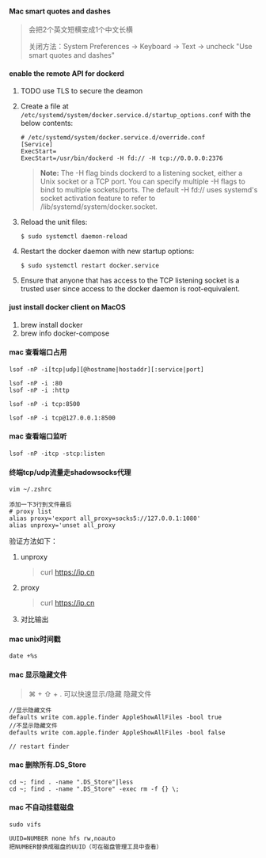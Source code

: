 #### Mac smart quotes and dashes

> 会把2个英文短横变成1个中文长横
>
> 关闭方法：System Preferences -> Keyboard -> Text -> uncheck "Use smart quotes and dashes"



#### enable the remote API for dockerd

1. TODO use TLS to secure the deamon

2. Create a file at `/etc/systemd/system/docker.service.d/startup_options.conf` with the below contents:

   ```
   # /etc/systemd/system/docker.service.d/override.conf
   [Service]
   ExecStart=
   ExecStart=/usr/bin/dockerd -H fd:// -H tcp://0.0.0.0:2376
   ```

   > **Note:** The -H flag binds dockerd to a listening socket, either a Unix socket or a TCP port. You can specify multiple -H flags to bind to multiple sockets/ports. The default -H fd:// uses systemd's socket activation feature to refer to /lib/systemd/system/docker.socket.

3. Reload the unit files:

   ```
   $ sudo systemctl daemon-reload
   ```

4. Restart the docker daemon with new startup options:

   ```
   $ sudo systemctl restart docker.service
   ```

5. Ensure that anyone that has access to the TCP listening socket is a trusted user since access to the docker daemon is root-equivalent.

#### just install docker client on MacOS

1. brew install docker
2. brew info docker-compose

#### mac 查看端口占用

```shell
lsof -nP -i[tcp|udp][@hostname|hostaddr][:service|port]

lsof -nP -i :80
lsof -nP -i :http

lsof -nP -i tcp:8500

lsof -nP -i tcp@127.0.0.1:8500
```

#### mac 查看端口监听

```shell
lsof -nP -itcp -stcp:listen
```

#### 终端tcp/udp流量走shadowsocks代理

```
vim ~/.zshrc  

添加一下3行到文件最后
# proxy list
alias proxy='export all_proxy=socks5://127.0.0.1:1080'
alias unproxy='unset all_proxy
```

验证方法如下：

1. unproxy

   > curl https://ip.cn

2. proxy

   > curl https://ip.cn

3. 对比输出

#### mac unix时间戳

```shell
date +%s
```
#### mac 显示隐藏文件

> ⌘ + ⇧ + . 可以快速显示/隐藏 隐藏文件

```
//显示隐藏文件
defaults write com.apple.finder AppleShowAllFiles -bool true
//不显示隐藏文件
defaults write com.apple.finder AppleShowAllFiles -bool false

// restart finder
```
#### mac 删除所有.DS_Store

```
cd ~; find . -name ".DS_Store"|less
cd ~; find . -name ".DS_Store" -exec rm -f {} \;
```

#### mac 不自动挂载磁盘

```
sudo vifs

UUID=NUMBER none hfs rw,noauto
把NUMBER替换成磁盘的UUID（可在磁盘管理工具中查看）
```


